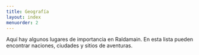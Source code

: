 ```yaml
---
title: Geografía
layout: index
menuorder: 2
---
```


Aquí hay algunos lugares de importancia en Raldamain. En esta lista pueden encontrar naciones, ciudades y sitios de aventuras.